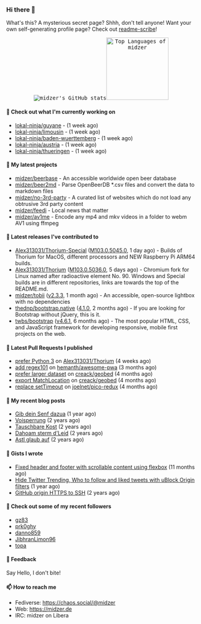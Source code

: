 ### Hi there 👋

What's this? A mysterious secret page? Shhh, don't tell anyone! Want your own self-generating profile page? Check out [readme-scribe](https://github.com/muesli/readme-scribe)!

<p align="center">
  <kbd><img src="https://github-readme-stats.vercel.app/api?username=midzer&show_icons=true&hide_title=true&hide_border=true&theme=tokyonight" alt="midzer's GitHub stats"><img height="165" src="https://github-readme-stats.vercel.app/api/top-langs/?username=midzer&layout=compact&langs_count=8&hide_border=true&theme=tokyonight" alt="Top Languages of midzer"></kbd>
</p>

#### 👷 Check out what I'm currently working on

- [lokal-ninja/guyane](https://github.com/lokal-ninja/guyane) -  (1 week ago)
- [lokal-ninja/limousin](https://github.com/lokal-ninja/limousin) -  (1 week ago)
- [lokal-ninja/baden-wuerttemberg](https://github.com/lokal-ninja/baden-wuerttemberg) -  (1 week ago)
- [lokal-ninja/austria](https://github.com/lokal-ninja/austria) -  (1 week ago)
- [lokal-ninja/thueringen](https://github.com/lokal-ninja/thueringen) -  (1 week ago)

#### 🌱 My latest projects

- [midzer/beerbase](https://github.com/midzer/beerbase) - An accessible worldwide open beer database
- [midzer/beer2md](https://github.com/midzer/beer2md) - Parse OpenBeerDB *.csv files and convert the data to markdown files
- [midzer/no-3rd-party](https://github.com/midzer/no-3rd-party) - A curated list of websites which do not load any obtrusive 3rd party content
- [midzer/feedi](https://github.com/midzer/feedi) - Local news that matter
- [midzer/av1me](https://github.com/midzer/av1me) - Encode any mp4 and mkv videos in a folder to webm AV1 using ffmpeg

#### 🔭 Latest releases I've contributed to

- [Alex313031/Thorium-Special](https://github.com/Alex313031/Thorium-Special) ([M103.0.5045.0](https://github.com/Alex313031/Thorium-Special/releases/tag/M103.0.5045.0), 1 day ago) - Builds of Thorium for MacOS, different processors and NEW Raspberry Pi ARM64 builds.
- [Alex313031/Thorium](https://github.com/Alex313031/Thorium) ([M103.0.5036.0](https://github.com/Alex313031/Thorium/releases/tag/M103.0.5036.0), 5 days ago) - Chromium fork for Linux named after radioactive element No. 90. Windows and Special builds are in different repositories, links are towards the top of the README.md.
- [midzer/tobii](https://github.com/midzer/tobii) ([v2.3.3](https://github.com/midzer/tobii/releases/tag/v2.3.3), 1 month ago) - An accessible, open-source lightbox with no dependencies
- [thednp/bootstrap.native](https://github.com/thednp/bootstrap.native) ([4.1.0](https://github.com/thednp/bootstrap.native/releases/tag/4.1.0), 2 months ago) - If you are looking for Bootstrap without jQuery, this is it.
- [twbs/bootstrap](https://github.com/twbs/bootstrap) ([v4.6.1](https://github.com/twbs/bootstrap/releases/tag/v4.6.1), 6 months ago) - The most popular HTML, CSS, and JavaScript framework for developing responsive, mobile first projects on the web.

#### 🔨 Latest Pull Requests I published

- [prefer Python 3](https://github.com/Alex313031/Thorium/pull/21) on [Alex313031/Thorium](https://github.com/Alex313031/Thorium) (4 weeks ago)
- [add regex101](https://github.com/hemanth/awesome-pwa/pull/246) on [hemanth/awesome-pwa](https://github.com/hemanth/awesome-pwa) (3 months ago)
- [prefer larger dataset](https://github.com/creack/geobed/pull/2) on [creack/geobed](https://github.com/creack/geobed) (4 months ago)
- [export MatchLocation](https://github.com/creack/geobed/pull/1) on [creack/geobed](https://github.com/creack/geobed) (4 months ago)
- [replace setTimeout](https://github.com/joelnet/pico-redux/pull/13) on [joelnet/pico-redux](https://github.com/joelnet/pico-redux) (4 months ago)

#### 📜 My recent blog posts

- [Gib dein Senf dazua](https://ampergai.de/2021/02/001/) (1 year ago)
- [Voisperrung](https://ampergai.de/2020/08/001/) (2 years ago)
- [Tauschbare Kost](https://ampergai.de/2020/04/001/) (2 years ago)
- [Dahoam sterm d&#39;Leid](https://ampergai.de/2020/03/001/) (2 years ago)
- [Astl glaub auf](https://ampergai.de/2020/02/001/) (2 years ago)

#### 📓 Gists I wrote

- [Fixed header and footer with scrollable content using flexbox](https://gist.github.com/3893ce8c0bec6f805ec1a7bb3269775d) (11 months ago)
- [Hide Twitter Trending, Who to follow and liked tweets with uBlock Origin filters](https://gist.github.com/1afc39bdf5adbfe0020d1c2212b76b87) (1 year ago)
- [GitHub origin HTTPS to SSH](https://gist.github.com/3ceba8ad7d956e02d9e920b121d8d059) (2 years ago)

#### 👯 Check out some of my recent followers

- [gz83](https://github.com/gz83)
- [prk0ghy](https://github.com/prk0ghy)
- [danno859](https://github.com/danno859)
- [JibhranLimon96](https://github.com/JibhranLimon96)
- [topa](https://github.com/topa)

#### 💬 Feedback

Say Hello, I don't bite!

#### 📫 How to reach me

- Fediverse: https://chaos.social/@midzer
- Web: https://midzer.de
- IRC: midzer on Libera
